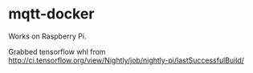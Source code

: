 # mqtt-docker

Works on Raspberry Pi.

Grabbed tensorflow whl from http://ci.tensorflow.org/view/Nightly/job/nightly-pi/lastSuccessfulBuild/
